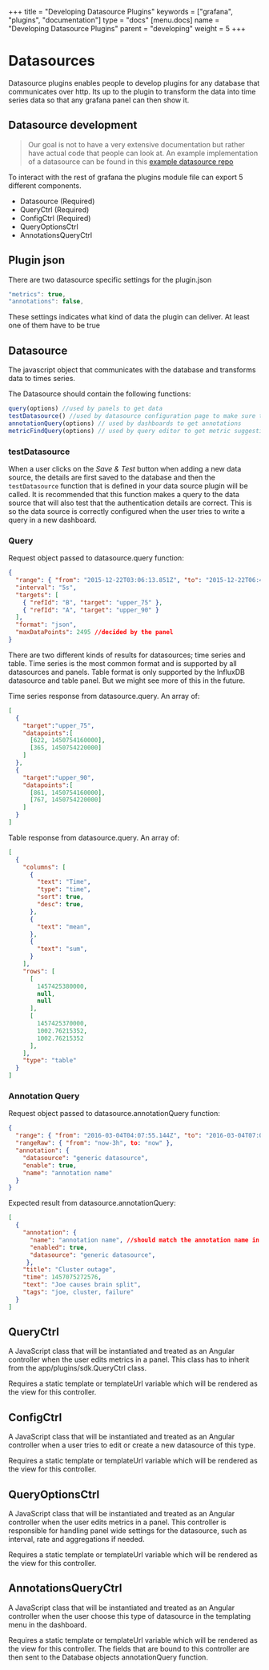 +++
title = "Developing Datasource Plugins"
keywords = ["grafana", "plugins", "documentation"]
type = "docs"
[menu.docs]
name = "Developing Datasource Plugins"
parent = "developing"
weight = 5
+++

# Datasources

Datasource plugins enables people to develop plugins for any database that
communicates over http. Its up to the plugin to transform the data into
time series data so that any grafana panel can then show it.

## Datasource development

> Our goal is not to have a very extensive documentation but rather have actual
> code that people can look at. An example implementation of a datasource can be
> found in this [example datasource repo](https://github.com/grafana/simple-json-datasource)

To interact with the rest of grafana the plugins module file can export 5 different components.

- Datasource (Required)
- QueryCtrl (Required)
- ConfigCtrl (Required)
- QueryOptionsCtrl
- AnnotationsQueryCtrl

## Plugin json

There are two datasource specific settings for the plugin.json

```javascript
"metrics": true,
"annotations": false,
```

These settings indicates what kind of data the plugin can deliver. At least one of them have to be true

## Datasource

The javascript object that communicates with the database and transforms data to times series.

The Datasource should contain the following functions:

```javascript
query(options) //used by panels to get data
testDatasource() //used by datasource configuration page to make sure the connection is working
annotationQuery(options) // used by dashboards to get annotations
metricFindQuery(options) // used by query editor to get metric suggestions.
```

### testDatasource

When a user clicks on the *Save & Test* button when adding a new data source, the details are first saved to the database and then the `testDatasource` function that is defined in your data source plugin will be called. It is recommended that this function makes a query to the data source that will also test that the authentication details are correct. This is so the data source is correctly configured when the user tries to write a query in a new dashboard.

### Query

Request object passed to datasource.query function:

```json
{
  "range": { "from": "2015-12-22T03:06:13.851Z", "to": "2015-12-22T06:48:24.137Z" },
  "interval": "5s",
  "targets": [
    { "refId": "B", "target": "upper_75" },
    { "refId": "A", "target": "upper_90" }
  ],
  "format": "json",
  "maxDataPoints": 2495 //decided by the panel
}
```

There are two different kinds of results for datasources;
time series and table. Time series is the most common format and is supported by all datasources and panels. Table format is only supported by the InfluxDB datasource and table panel. But we might see more of this in the future.

Time series response from datasource.query.
An array of:

```json
[
  {
    "target":"upper_75",
    "datapoints":[
      [622, 1450754160000],
      [365, 1450754220000]
    ]
  },
  {
    "target":"upper_90",
    "datapoints":[
      [861, 1450754160000],
      [767, 1450754220000]
    ]
  }
]
```

Table response from datasource.query.
An array of:

```json
[
  {
    "columns": [
      {
        "text": "Time",
        "type": "time",
        "sort": true,
        "desc": true,
      },
      {
        "text": "mean",
      },
      {
        "text": "sum",
      }
    ],
    "rows": [
      [
        1457425380000,
        null,
        null
      ],
      [
        1457425370000,
        1002.76215352,
        1002.76215352
      ],
    ],
    "type": "table"
  }
]
```

### Annotation Query

Request object passed to datasource.annotationQuery function:

```json
{
  "range": { "from": "2016-03-04T04:07:55.144Z", "to": "2016-03-04T07:07:55.144Z" },
  "rangeRaw": { "from": "now-3h", to: "now" },
  "annotation": {
    "datasource": "generic datasource",
    "enable": true,
    "name": "annotation name"
  }
}
```

Expected result from datasource.annotationQuery:

```json
[
  {
    "annotation": {
      "name": "annotation name", //should match the annotation name in grafana
      "enabled": true,
      "datasource": "generic datasource",
     },
    "title": "Cluster outage",
    "time": 1457075272576,
    "text": "Joe causes brain split",
    "tags": "joe, cluster, failure"
  }
]
```


## QueryCtrl

A JavaScript class that will be instantiated and treated as an Angular controller when the user edits metrics in a panel. This class has to inherit from the app/plugins/sdk.QueryCtrl class.

Requires a static template or templateUrl variable which will be rendered as the view for this controller.

## ConfigCtrl

A JavaScript class that will be instantiated and treated as an Angular controller when a user tries to edit or create a new datasource of this type.

Requires a static template or templateUrl variable which will be rendered as the view for this controller.

## QueryOptionsCtrl

A JavaScript class that will be instantiated and treated as an Angular controller when the user edits metrics in a panel. This controller is responsible for handling panel wide settings for the datasource, such as interval, rate and aggregations if needed.

Requires a static template or templateUrl variable which will be rendered as the view for this controller.

## AnnotationsQueryCtrl

A JavaScript class that will be instantiated and treated as an Angular controller when the user choose this type of datasource in the templating menu in the dashboard.

Requires a static template or templateUrl variable which will be rendered as the view for this controller. The fields that are bound to this controller are then sent to the Database objects annotationQuery function.
